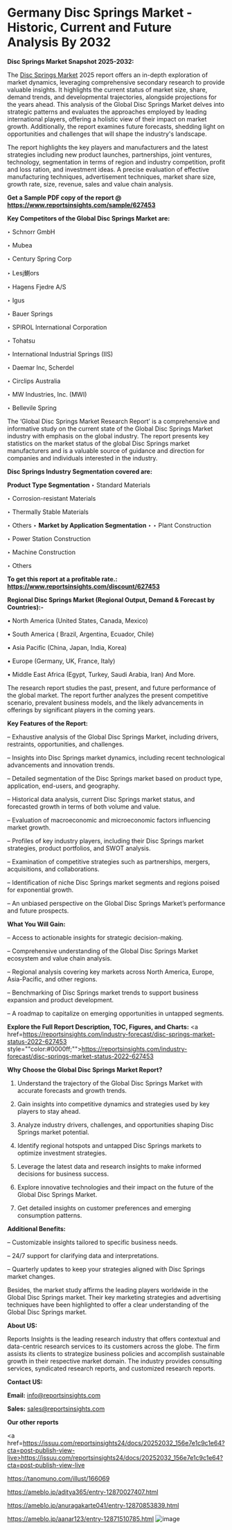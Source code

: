 # Germany Disc Springs Market - Historic, Current and Future Analysis By 2032

<strong>Disc Springs Market Snapshot 2025-2032:</strong>

The <a href=https://www.reportsinsights.com/sample/627453>Disc Springs Market</a> 2025 report offers an in-depth exploration of market dynamics, leveraging comprehensive secondary research to provide valuable insights. It highlights the current status of market size, share, demand trends, and developmental trajectories, alongside projections for the years ahead. This analysis of the Global Disc Springs Market delves into strategic patterns and evaluates the approaches employed by leading international players, offering a holistic view of their impact on market growth. Additionally, the report examines future forecasts, shedding light on opportunities and challenges that will shape the industry's landscape.

The report highlights the key players and manufacturers and the latest strategies including new product launches, partnerships, joint ventures, technology, segmentation in terms of region and industry competition, profit and loss ration, and investment ideas. A precise evaluation of effective manufacturing techniques, advertisement techniques, market share size, growth rate, size, revenue, sales and value chain analysis.

<strong>Get a Sample PDF copy of the report @ <a href=https://www.reportsinsights.com/sample/627453 style=color:#0000ff;>https://www.reportsinsights.com/sample/627453</a></strong>

<strong>Key Competitors of the Global Disc Springs Market are:</strong>

‣ Schnorr GmbH

‣ Mubea

‣ Century Spring Corp

‣ Lesj鰂ors

‣ Hagens Fjedre A/S

‣ Igus

‣ Bauer Springs

‣ SPIROL International Corporation

‣ Tohatsu

‣ International Industrial Springs (IIS)

‣ Daemar Inc, Scherdel

‣ Circlips Australia

‣ MW Industries, Inc. (MWI)

‣ Bellevile Spring

The ‘Global Disc Springs Market Research Report’ is a comprehensive and informative study on the current state of the Global Disc Springs Market industry with emphasis on the global industry. The report presents key statistics on the market status of the global Disc Springs market manufacturers and is a valuable source of guidance and direction for companies and individuals interested in the industry.

<strong>Disc Springs Industry Segmentation covered are:</strong>

<strong>Product Type Segmentation</strong>
‣
Standard Materials

‣ Corrosion-resistant Materials

‣ Thermally Stable Materials

‣ Others
‣ 
<strong>Market by Application Segmentation</strong>
‣
‣  Plant Construction

‣ Power Station Construction

‣ Machine Construction

‣ Others

<strong>To get this report at a profitable rate.: <a href=https://www.reportsinsights.com/discount/627453 style=color:#0000ff;>https://www.reportsinsights.com/discount/627453</a></strong>

<strong>Regional Disc Springs Market (Regional Output, Demand &amp; Forecast by Countries):-</strong>

• North America (United States, Canada, Mexico)

• South America ( Brazil, Argentina, Ecuador, Chile)

• Asia Pacific (China, Japan, India, Korea)

• Europe (Germany, UK, France, Italy)

• Middle East Africa (Egypt, Turkey, Saudi Arabia, Iran) And More.

The research report studies the past, present, and future performance of the global market. The report further analyzes the present competitive scenario, prevalent business models, and the likely advancements in offerings by significant players in the coming years.

<strong>Key Features of the Report:</strong>

– Exhaustive analysis of the Global Disc Springs Market, including drivers, restraints, opportunities, and challenges.

– Insights into Disc Springs market dynamics, including recent technological advancements and innovation trends.

– Detailed segmentation of the Disc Springs market based on product type, application, end-users, and geography.

– Historical data analysis, current Disc Springs market status, and forecasted growth in terms of both volume and value.

– Evaluation of macroeconomic and microeconomic factors influencing market growth.

– Profiles of key industry players, including their Disc Springs market strategies, product portfolios, and SWOT analysis.

– Examination of competitive strategies such as partnerships, mergers, acquisitions, and collaborations.

– Identification of niche Disc Springs market segments and regions poised for exponential growth.

– An unbiased perspective on the Global Disc Springs Market’s performance and future prospects.

<strong>What You Will Gain:</strong>

– Access to actionable insights for strategic decision-making.

– Comprehensive understanding of the Global Disc Springs Market ecosystem and value chain analysis.

– Regional analysis covering key markets across North America, Europe, Asia-Pacific, and other regions.

– Benchmarking of Disc Springs market trends to support business expansion and product development.

– A roadmap to capitalize on emerging opportunities in untapped segments.

<strong>Explore the Full Report Description, TOC, Figures, and Charts:</strong>
<a href=https://reportsinsights.com/industry-forecast/disc-springs-market-status-2022-627453 style=""color:#0000ff;"">https://reportsinsights.com/industry-forecast/disc-springs-market-status-2022-627453</a>

<strong>Why Choose the Global Disc Springs Market Report?</strong>

1. Understand the trajectory of the Global Disc Springs Market with accurate forecasts and growth trends.

2. Gain insights into competitive dynamics and strategies used by key players to stay ahead.

3. Analyze industry drivers, challenges, and opportunities shaping Disc Springs market potential.

4. Identify regional hotspots and untapped Disc Springs markets to optimize investment strategies.

5. Leverage the latest data and research insights to make informed decisions for business success.

6. Explore innovative technologies and their impact on the future of the Global Disc Springs Market.

7. Get detailed insights on customer preferences and emerging consumption patterns.

<strong>Additional Benefits:</strong>

– Customizable insights tailored to specific business needs.

– 24/7 support for clarifying data and interpretations.

– Quarterly updates to keep your strategies aligned with Disc Springs market changes.

Besides, the market study affirms the leading players worldwide in the Global Disc Springs market. Their key marketing strategies and advertising techniques have been highlighted to offer a clear understanding of the Global Disc Springs market.

<strong><strong>About US</strong>:</strong>

Reports Insights is the leading research industry that offers contextual and data-centric research services to its customers across the globe. The firm assists its clients to strategize business policies and accomplish sustainable growth in their respective market domain. The industry provides consulting services, syndicated research reports, and customized research reports.

<strong>Contact US:</strong>

<p class=><b>Email:</b> <a href=mailto:info@reportsinsights.com>info@reportsinsights.com</a></p>
<p class=><b>Sales:</b> <a href=mailto:sales@reportsinsights.com>sales@reportsinsights.com</a></p>

<strong>Our other reports</strong>

<a href=https://issuu.com/reportsinsights24/docs/20252032_156e7e1c9c1e64?cta=post-publish-view-live>https://issuu.com/reportsinsights24/docs/20252032_156e7e1c9c1e64?cta=post-publish-view-live</a>

<a href=https://tanomuno.com/illust/166069>https://tanomuno.com/illust/166069</a>

<a href=https://ameblo.jp/aditya365/entry-12870027407.html>https://ameblo.jp/aditya365/entry-12870027407.html</a>

<a href=https://ameblo.jp/anuragakarte041/entry-12870853839.html>https://ameblo.jp/anuragakarte041/entry-12870853839.html</a>

<a href=https://ameblo.jp/aanar123/entry-12871510785.html>https://ameblo.jp/aanar123/entry-12871510785.html</a>
![image](https://github.com/user-attachments/assets/ab61f0af-4c7f-4a9f-ad6b-11703ed6d5bb)
